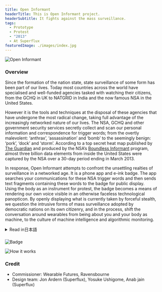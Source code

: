 ```yaml
---
title: Open Informant
headerTitle: This is Open Informant project.
headerSubtitle: It fights against the mass surveillance.
tags:
  - Prototype
  - Protest
  - "2013"
  - At Superflux
featuredImage: ./images/index.jpg
---
```


![Open Informant](./images/worn2.jpg)

### Overview

Since the formation of the nation state, state surveillance of some form has been part of our lives. Today most countries across the world have specialised and well-funded agencies tasked with watching their citizens, from the GCHQ in UK to NATGRID in India and the now famous NSA in the United States.

However it is the tools and techniques at the disposal of these agencies that have undergone the most radical change, taking full advantage of the increasingly networked nature of our lives. The NSA, GCHQ and other government security services secretly collect and scan our personal information and correspondence for trigger words; from the overtly malevolent: ‘anthrax’, ‘assassination’ and ‘bomb’ to the seemingly benign: ‘pork’, ‘dock’ and ‘storm’. According to a top secret heat map published by [The Guardian](https://www.theguardian.com/world/2013/jun/08/nsa-boundless-informant-global-datamining) and produced by the NSA’s [Boundless Informant](https://en.wikipedia.org/wiki/Boundless_Informant) program, almost three billion data elements from inside the United States were captured by the NSA over a 30-day period ending in March 2013.

In response, Open Informant attempts to confront the unsettling realties of surveillance in a networked age. It is a phone app and e-ink badge. The app searches your communications for these NSA trigger words and then sends text fragments containing these words to the badge for public display. Using the body as an instrument for protest, the badge becomes a means of rendering our own voice visible in an otherwise faceless technological panopticon. By openly displaying what is currently taken by forceful stealth, we question the intrusive forms of mass surveillance adopted by democratic nations on its own citizenry, and in the process, shift the conversation around wearables from being about you and your body as machine, to the culture of machine intelligence and algorithmic monitoring.

<div class="ja">
<details>
<summary>Read in日本語</summary>

国民国家の形成以降、国家による監視は何らかの形で私達の生活の一部である。現在でもほとんどの国で特別に予算を割り当てられた機関がその国民を監視している。イギリスのGCHQ、インドのNATGRID、そしてアメリカのNSAなどがそれだ。

しかし、こうした機関が使用しているツールや技術は、私達の生活のさらなるネットワーク化を梃子にして、急速な変化を続けてきた。今では、NSAやGCHQなどの政府諜報機関は、秘密裏に私達の個人情報を、トリガーワードにのリスト（「anthrax：炭疽菌」「assassination：暗殺」「bomb：爆弾」といったあからさまに悪意のある言葉から、「pork：豚肉」「dock：波止場」「storm：嵐」などの無害に見える言葉まで）をもとに収集している。The Guardianによって明らかになったNSAのBoundless Informantプログラムによって生成されたヒートマップによれば、2013年3月だけで30億ものアメリカ国内の機密情報がNSAによって収集されていたという。

Open Informantは、こうした状況に反応して、ネットワーク時代における国家監視の不気味な現実へと立ち向かうためのプロジェクトである。スマートフォンアプリと電子インクバッジからなるシステムは、NSAと同じトリガーワードで着用者の通信をスキャンし、ヒットしたテキストを断片化してバッジへと転送し、衆目に晒す。何が秘密裏に監視されているかをオープンに提示することで民主主義国家における国民監視のありかたに疑問を示す一方で、ウェアラブルテクノロジーに関する議論の焦点を、デバイスとしての着用者やその身体から、人工知能や監視社会の文化的な表現へとシフトするのが目的である。

</details>
</div>

###

![Badge](./images/badge.jpg)

![How it works](./images/howitworks.jpg)

### Credit

* Commissioner: Wearable Futures, Ravensbourne
* Design team: Jon Ardern (Superflux), Yosuke Ushigome, Anab jain (Superflux)
